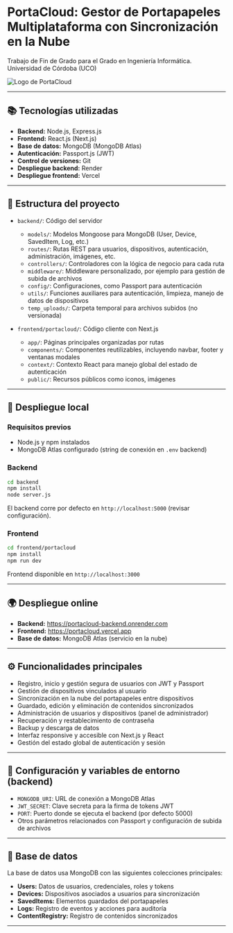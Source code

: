 
# PortaCloud: Gestor de Portapapeles Multiplataforma con Sincronización en la Nube  
Trabajo de Fin de Grado para el Grado en Ingeniería Informática. Universidad de Córdoba (UCO)

![Logo de PortaCloud](frontend/portacloud/public/favicon.ico)

---

## 📚 Tecnologías utilizadas

- **Backend:** Node.js, Express.js  
- **Frontend:** React.js (Next.js)  
- **Base de datos:** MongoDB (MongoDB Atlas)  
- **Autenticación:** Passport.js (JWT)  
- **Control de versiones:** Git  
- **Despliegue backend:** Render  
- **Despliegue frontend:** Vercel  

---

## 🌳 Estructura del proyecto

- `backend/`: Código del servidor  
  - `models/`: Modelos Mongoose para MongoDB (User, Device, SavedItem, Log, etc.)  
  - `routes/`: Rutas REST para usuarios, dispositivos, autenticación, administración, imágenes, etc.  
  - `controllers/`: Controladores con la lógica de negocio para cada ruta  
  - `middleware/`: Middleware personalizado, por ejemplo para gestión de subida de archivos  
  - `config/`: Configuraciones, como Passport para autenticación  
  - `utils/`: Funciones auxiliares para autenticación, limpieza, manejo de datos de dispositivos  
  - `temp_uploads/`: Carpeta temporal para archivos subidos (no versionada)  

- `frontend/portacloud/`: Código cliente con Next.js  
  - `app/`: Páginas principales organizadas por rutas 
  - `components/`: Componentes reutilizables, incluyendo navbar, footer y ventanas modales
  - `context/`: Contexto React para manejo global del estado de autenticación  
  - `public/`: Recursos públicos como iconos, imágenes  

---

## 🚀 Despliegue local

### Requisitos previos

- Node.js y npm instalados  
- MongoDB Atlas configurado (string de conexión en `.env` backend)  

### Backend

```bash
cd backend
npm install
node server.js
```

El backend corre por defecto en `http://localhost:5000` (revisar configuración).  

### Frontend

```bash
cd frontend/portacloud
npm install
npm run dev
```

Frontend disponible en `http://localhost:3000`  

---

## 🌍 Despliegue online

- **Backend:** https://portacloud-backend.onrender.com  
- **Frontend:** https://portacloud.vercel.app  
- **Base de datos:** MongoDB Atlas (servicio en la nube)  

---

## ⚙️ Funcionalidades principales

- Registro, inicio y gestión segura de usuarios con JWT y Passport  
- Gestión de dispositivos vinculados al usuario  
- Sincronización en la nube del portapapeles entre dispositivos  
- Guardado, edición y eliminación de contenidos sincronizados  
- Administración de usuarios y dispositivos (panel de administrador)  
- Recuperación y restablecimiento de contraseña 
- Backup y descarga de datos  
- Interfaz responsive y accesible con Next.js y React  
- Gestión del estado global de autenticación y sesión  

---

## 🔧 Configuración y variables de entorno (backend)

- `MONGODB_URI`: URL de conexión a MongoDB Atlas  
- `JWT_SECRET`: Clave secreta para la firma de tokens JWT  
- `PORT`: Puerto donde se ejecuta el backend (por defecto 5000)  
- Otros parámetros relacionados con Passport y configuración de subida de archivos  

---

## 📂 Base de datos

La base de datos usa MongoDB con las siguientes colecciones principales:

- **Users:** Datos de usuarios, credenciales, roles y tokens  
- **Devices:** Dispositivos asociados a usuarios para sincronización  
- **SavedItems:** Elementos guardados del portapapeles  
- **Logs:** Registro de eventos y acciones para auditoría  
- **ContentRegistry:** Registro de contenidos sincronizados  

---

